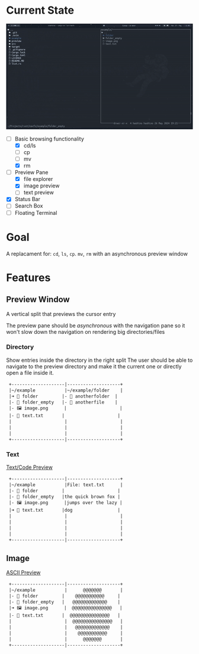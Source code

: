 # Current State

![](https://github.com/Hashino/navfs/raw/main/preview/preview.gif)

- [ ] Basic browsing functionality
  - [x] cd/ls
  - [ ] cp
  - [ ] mv
  - [x] rm
- [ ] Preview Pane
  - [x] file explorer
  - [x] image preview
  - [ ] text preview
- [x] Status Bar
- [ ] Search Box
- [ ] Floating Terminal

# Goal
A replacament for: `cd`, `ls`, `cp`. `mv`, `rm` with an asynchronous preview window

# Features

## Preview Window
A vertical split that previews the cursor entry

The preview pane should be *asynchronous* with the navigation pane so it won't slow down the navigation on rendering big directories/files

### Directory
Show entries inside the directory in the right split
The user should be able to navigate to the preview directory
and make it the current one or directly open a file inside it.
```
 +--------------------|--------------------+
 |~/example           |~/example/folder    |
 |➜ 📁 folder         |- 📁 anotherfolder  |
 |- 📁 folder_empty   |- 📄 anotherfile    |
 |- 🖼️ image.png      |                    |
 |- 📄 text.txt       |                    |
 |                    |                    |
 |                    |                    |
 |                    |                    |
 +--------------------|--------------------+
```

### Text
[Text/Code Preview](https://github.com/sharkdp/bat)

```
 +--------------------|--------------------+
 |~/example           |File: text.txt      |
 |- 📁 folder         |                    |
 |- 📁 folder_empty   |the quick brown fox |
 |- 🖼️ image.png      |jumps over the lazy |
 |➜ 📄 text.txt       |dog                 |
 |                    |                    |
 |                    |                    |
 |                    |                    |
 |                    |                    |
 +--------------------|--------------------+
```
## Image
[ASCII Preview](https://github.com/lnenad/image-to-ascii)

```
 +--------------------|--------------------+
 |~/example           |      @@@@@@@       |
 |- 📁 folder         |    @@@@@@@@@@@     |
 |- 📁 folder_empty   |   @@@@@@@@@@@@@    |
 |➜ 🖼️ image.png      |  @@@@@@@@@@@@@@@   |
 |- 📄 text.txt       |  @@@@@@@@@@@@@@@   |
 |                    |  @@@@@@@@@@@@@@@   |
 |                    |   @@@@@@@@@@@@@    |
 |                    |    @@@@@@@@@@@     |
 |                    |      @@@@@@@       |
 +--------------------|--------------------+
```
